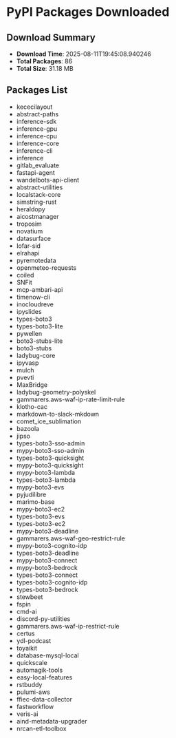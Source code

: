 # PyPI Packages Downloaded

## Download Summary
- **Download Time**: 2025-08-11T19:45:08.940246
- **Total Packages**: 86
- **Total Size**: 31.18 MB

## Packages List
- kececilayout
- abstract-paths
- inference-sdk
- inference-gpu
- inference-cpu
- inference-core
- inference-cli
- inference
- gitlab_evaluate
- fastapi-agent
- wandelbots-api-client
- abstract-utilities
- localstack-core
- simstring-rust
- heraldopy
- aicostmanager
- troposim
- novatium
- datasurface
- lofar-sid
- elrahapi
- pyremotedata
- openmeteo-requests
- coiled
- SNFit
- mcp-ambari-api
- timenow-cli
- inocloudreve
- ipyslides
- types-boto3
- types-boto3-lite
- pywellen
- boto3-stubs-lite
- boto3-stubs
- ladybug-core
- ipyvasp
- mulch
- pvevti
- MaxBridge
- ladybug-geometry-polyskel
- gammarers.aws-waf-ip-rate-limit-rule
- klotho-cac
- markdown-to-slack-mkdown
- comet_ice_sublimation
- bazoola
- jipso
- types-boto3-sso-admin
- mypy-boto3-sso-admin
- types-boto3-quicksight
- mypy-boto3-quicksight
- mypy-boto3-lambda
- types-boto3-lambda
- mypy-boto3-evs
- pyjudilibre
- marimo-base
- mypy-boto3-ec2
- types-boto3-evs
- types-boto3-ec2
- mypy-boto3-deadline
- gammarers.aws-waf-geo-restrict-rule
- mypy-boto3-cognito-idp
- types-boto3-deadline
- mypy-boto3-connect
- mypy-boto3-bedrock
- types-boto3-connect
- types-boto3-cognito-idp
- types-boto3-bedrock
- stewbeet
- fspin
- cmd-ai
- discord-py-utilities
- gammarers.aws-waf-ip-restrict-rule
- certus
- ydl-podcast
- toyaikit
- database-mysql-local
- quickscale
- automagik-tools
- easy-local-features
- rstbuddy
- pulumi-aws
- ffiec-data-collector
- fastworkflow
- veris-ai
- aind-metadata-upgrader
- nrcan-etl-toolbox
